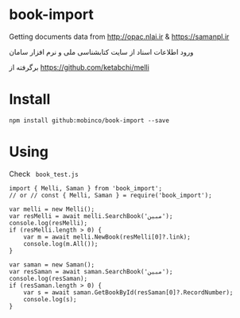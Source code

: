 # book-import

Getting documents data from http://opac.nlai.ir & https://samanpl.ir

ورود اطلاعات اسناد از سایت کتابشناسی ملی و نرم افزار سامان

برگرفته از https://github.com/ketabchi/melli


# Install
<code>npm install github:mobinco/book-import --save</code>

# Using
Check <code> book_test.js </code>

```
import { Melli, Saman } from 'book_import';
// or // const { Melli, Saman } = require('book_import');

var melli = new Melli();
var resMelli = await melli.SearchBook('مبین');
console.log(resMelli);
if (resMelli.length > 0) {
    var m = await melli.NewBook(resMelli[0]?.link);
    console.log(m.All());
}

var saman = new Saman();
var resSaman = await saman.SearchBook('مبین');
console.log(resSaman);
if (resSaman.length > 0) {
    var s = await saman.GetBookById(resSaman[0]?.RecordNumber);
    console.log(s);
}
```
